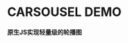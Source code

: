 ﻿<!--
 * @Author: lichao
 * @Descripttion: 
 * @Date: 2018-02-13 14:47:55
-->
# CARSOUSEL DEMO
**原生JS实现轻量级的轮播图**

